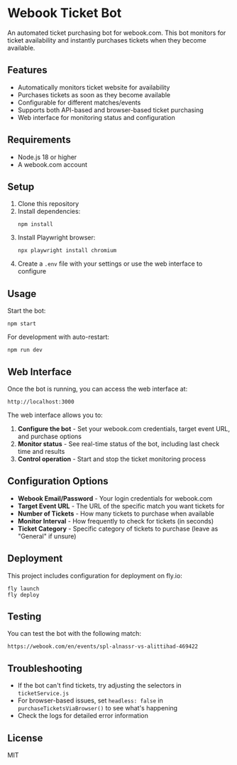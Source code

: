 # Webook Ticket Bot

An automated ticket purchasing bot for webook.com. This bot monitors for ticket availability and instantly purchases tickets when they become available.

## Features

- Automatically monitors ticket website for availability
- Purchases tickets as soon as they become available
- Configurable for different matches/events
- Supports both API-based and browser-based ticket purchasing
- Web interface for monitoring status and configuration

## Requirements

- Node.js 18 or higher
- A webook.com account

## Setup

1. Clone this repository
2. Install dependencies:
   ```
   npm install
   ```
3. Install Playwright browser:
   ```
   npx playwright install chromium
   ```
4. Create a `.env` file with your settings or use the web interface to configure

## Usage

Start the bot:

```
npm start
```

For development with auto-restart:

```
npm run dev
```

## Web Interface

Once the bot is running, you can access the web interface at:

```
http://localhost:3000
```

The web interface allows you to:

1. **Configure the bot** - Set your webook.com credentials, target event URL, and purchase options
2. **Monitor status** - See real-time status of the bot, including last check time and results
3. **Control operation** - Start and stop the ticket monitoring process

## Configuration Options

- **Webook Email/Password** - Your login credentials for webook.com
- **Target Event URL** - The URL of the specific match you want tickets for
- **Number of Tickets** - How many tickets to purchase when available
- **Monitor Interval** - How frequently to check for tickets (in seconds)
- **Ticket Category** - Specific category of tickets to purchase (leave as "General" if unsure)

## Deployment

This project includes configuration for deployment on fly.io:

```
fly launch
fly deploy
```

## Testing

You can test the bot with the following match:
```
https://webook.com/en/events/spl-alnassr-vs-alittihad-469422
```

## Troubleshooting

- If the bot can't find tickets, try adjusting the selectors in `ticketService.js`
- For browser-based issues, set `headless: false` in `purchaseTicketsViaBrowser()` to see what's happening
- Check the logs for detailed error information

## License

MIT 